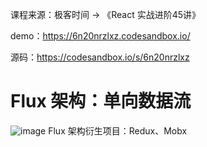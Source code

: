 课程来源：极客时间 -> 《React 实战进阶45讲》

demo：https://6n20nrzlxz.codesandbox.io/

源码：https://codesandbox.io/s/6n20nrzlxz

# Flux 架构：单向数据流
![image](https://user-images.githubusercontent.com/42236890/198278969-83a240ba-8c10-464a-b593-0137f70781f4.png)
Flux 架构衍生项目：Redux、Mobx

